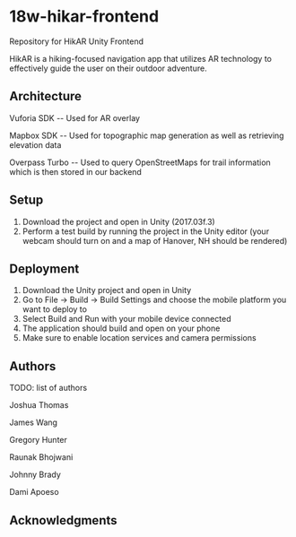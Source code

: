 # 18w-hikar-frontend
Repository for HikAR Unity Frontend

HikAR is a hiking-focused navigation app that utilizes AR technology to effectively guide the user on their outdoor adventure.

## Architecture

Vuforia SDK -- Used for AR overlay

Mapbox SDK -- Used for topographic map generation as well as retrieving elevation data

Overpass Turbo -- Used to query OpenStreetMaps for trail information which is then stored in our backend

## Setup

1. Download the project and open in Unity (2017.03f.3)
2. Perform a test build by running the project in the Unity editor (your webcam should turn on and a map of Hanover, NH should be rendered)


## Deployment

1. Download the Unity project and open in Unity
2. Go to File -> Build -> Build Settings and choose the mobile platform you want to deploy to
3. Select Build and Run with your mobile device connected
4. The application should build and open on your phone
5. Make sure to enable location services and camera permissions

## Authors

TODO: list of authors

Joshua Thomas

James Wang

Gregory Hunter

Raunak Bhojwani

Johnny Brady

Dami Apoeso

## Acknowledgments

